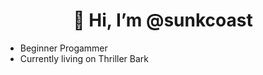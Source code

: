 <h1 align="center"> 👋  Hi, I’m @sunkcoast </h1>

* Beginner Progammer
* Currently living on Thriller Bark
